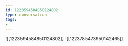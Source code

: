 ```yaml
---
id: 1223594584850124802
type: conversation
tags:
- 
---
```

![[1223594584850124802]]
![[1223785473950142465]]

